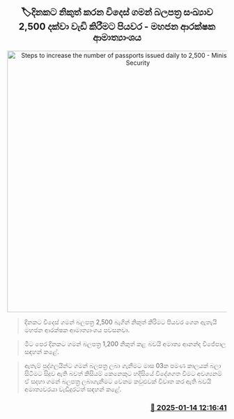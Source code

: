 <p align='center'><b><h2 align='center' title='Steps to increase the number of passports issued daily to 2,500 - Ministry of Public Security'>🏷දිනකට නිකුත් කරන විදෙස් ගමන් බලපත්‍ර සංඛ්‍යාව 2,500 දක්වා වැඩි කිරීමට පියවර - මහජන ආරක්ෂක ආමාත්‍යාංශය</h2></b></p>
<p align='center'><img src='https://helakuru.sgp1.cdn.digitaloceanspaces.com/esana/images/lib/new-passport-book.jpg' width='600' alt='Steps to increase the number of passports issued daily to 2,500 - Ministry of Public Security'></p>

> දිනකට විදෙස් ගමන් බලපත්‍ර 2,500 බැගින් නිකුත් කිරිමට පියවර ගෙන ඇතැයි මහජන ආරක්ෂක ආමාත්‍යාංශය පවසනවා.

> මීට පෙර දිනකට ගමන් බලපත්‍ර 1,200 නිකුත් කළ බවයි අමාත්‍ය ආනන්​ද විජේපාල සඳහන් කළේ.

> ඇතැම් පුද්ගලයින්ට ගමන් බලපත්‍ර ලබා ගැනීමට මාස 03ක පමණ කාලයක් බලා සිටීමට සිදුව ඇති බවත් කිසියම් කෙනෙකුට හදිසියේ විදේශගත වීමට අවශ්‍යනම් ඒ සදහා ගමන් බලපත්‍ර ලබාගැනීමට වෙනම කවුළුවක් විවෘත කර ඇති බවයි අමාත්‍යවරයා වැඩිදුරටත් සඳහන් කළේ. 



<h3 align='right'><a href='https://www.helakuru.lk/esana/p/106563/'>📅 2025-01-14 12:16:41</a></h3>
